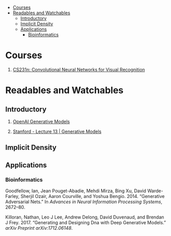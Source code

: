   - [Courses](#courses)
  - [Readables and Watchables](#readables-and-watchables)
      - [Introductory](#introductory)
      - [Implicit Density](#implicit-density)
      - [Applications](#applications)
          - [Bioinformatics](#bioinformatics)

# Courses

1.  [CS231n: Convolutional Neural Networks for Visual
    Recognition](http://cs231n.stanford.edu/)

# Readables and Watchables

## Introductory

1.  [OpenAI Generative
    Models](https://openai.com/blog/generative-models/)

2.  [Stanford - Lecture 13 | Generative
    Models](https://www.youtube.com/watch?v=5WoItGTWV54)

## Implicit Density

## Applications

### Bioinformatics

<div id="refs" class="references">

<div id="ref-goodfellow2014generative">

Goodfellow, Ian, Jean Pouget-Abadie, Mehdi Mirza, Bing Xu, David
Warde-Farley, Sherjil Ozair, Aaron Courville, and Yoshua Bengio. 2014.
“Generative Adversarial Nets.” In *Advances in Neural Information
Processing Systems*, 2672–80.

</div>

<div id="ref-killoran2017generating">

Killoran, Nathan, Leo J Lee, Andrew Delong, David Duvenaud, and Brendan
J Frey. 2017. “Generating and Designing Dna with Deep Generative
Models.” *arXiv Preprint arXiv:1712.06148*.

</div>

</div>
